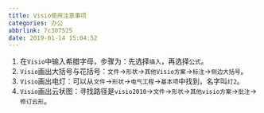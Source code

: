 ```yaml
---
title: Visio使用注意事项
categories: 办公
abbrlink: 7c307525
date: 2019-01-14 15:04:52
---
```

1. 在`Visio`中输入希腊字母，步骤为：先选择`插入`，再选择`公式`。
2. `Visio`画出大括号与花括号：`文件`->`形状`->`其他Visio方案`->`标注`->`侧边大括号`。
3. `Visio`画出电灯：可以从`文件`->`形状`->`电气工程`->`基本项`中找到，名字叫`灯2`。
4. `Visio`画出云状图：寻找路径是`visio2010`->`文件`->`形状`->`其他visio方案`->`批注`->`修订云形`。